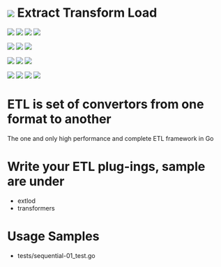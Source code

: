 # ![](https://fonts.gstatic.com/s/i/materialiconsoutlined/flare/v4/24px.svg) Extract Transform Load
[![](https://img.shields.io/github/v/release/codemodify/systemkit-etl?style=flat-square)](https://github.com/codemodify/systemkit-etl/releases/latest)
![](https://img.shields.io/github/languages/code-size/codemodify/systemkit-etl?style=flat-square)
![](https://img.shields.io/github/last-commit/codemodify/systemkit-etl?style=flat-square)
[![](https://img.shields.io/badge/license-0--license-brightgreen?style=flat-square)](https://github.com/codemodify/TheFreeLicense)

![](https://img.shields.io/github/workflow/status/codemodify/systemkit-etl/qa?style=flat-square)
![](https://img.shields.io/github/issues/codemodify/systemkit-etl?style=flat-square)
[![](https://goreportcard.com/badge/github.com/codemodify/systemkit-etl?style=flat-square)](https://goreportcard.com/report/github.com/codemodify/systemkit-etl)

[![](https://img.shields.io/badge/godoc-reference-brightgreen?style=flat-square)](https://godoc.org/github.com/codemodify/systemkit-etl)
![](https://img.shields.io/badge/PRs-welcome-brightgreen.svg?style=flat-square)
![](https://img.shields.io/gitter/room/codemodify/systemkit-etl?style=flat-square)

![](https://img.shields.io/github/contributors/codemodify/systemkit-etl?style=flat-square)
![](https://img.shields.io/github/stars/codemodify/systemkit-etl?style=flat-square)
![](https://img.shields.io/github/watchers/codemodify/systemkit-etl?style=flat-square)
![](https://img.shields.io/github/forks/codemodify/systemkit-etl?style=flat-square)


# ETL is set of convertors from one format to another
The one and only high performance and complete ETL framework in Go

# Write your ETL plug-ings, sample are under
- extlod
- transformers

# Usage Samples
- tests/sequential-01_test.go
